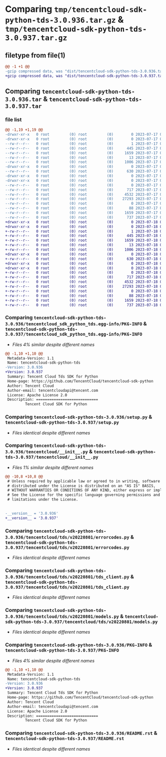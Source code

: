# Comparing `tmp/tencentcloud-sdk-python-tds-3.0.936.tar.gz` & `tmp/tencentcloud-sdk-python-tds-3.0.937.tar.gz`

## filetype from file(1)

```diff
@@ -1 +1 @@
-gzip compressed data, was "dist/tencentcloud-sdk-python-tds-3.0.936.tar", last modified: Mon Jul 17 00:36:52 2023, max compression
+gzip compressed data, was "dist/tencentcloud-sdk-python-tds-3.0.937.tar", last modified: Tue Jul 18 00:32:22 2023, max compression
```

## Comparing `tencentcloud-sdk-python-tds-3.0.936.tar` & `tencentcloud-sdk-python-tds-3.0.937.tar`

### file list

```diff
@@ -1,19 +1,19 @@
-drwxr-xr-x   0 root         (0) root         (0)        0 2023-07-17 00:36:52.000000 tencentcloud-sdk-python-tds-3.0.936/
-drwxr-xr-x   0 root         (0) root         (0)        0 2023-07-17 00:36:52.000000 tencentcloud-sdk-python-tds-3.0.936/tencentcloud_sdk_python_tds.egg-info/
--rw-r--r--   0 root         (0) root         (0)        1 2023-07-17 00:36:52.000000 tencentcloud-sdk-python-tds-3.0.936/tencentcloud_sdk_python_tds.egg-info/dependency_links.txt
--rw-r--r--   0 root         (0) root         (0)      445 2023-07-17 00:36:52.000000 tencentcloud-sdk-python-tds-3.0.936/tencentcloud_sdk_python_tds.egg-info/SOURCES.txt
--rw-r--r--   0 root         (0) root         (0)     1659 2023-07-17 00:36:52.000000 tencentcloud-sdk-python-tds-3.0.936/tencentcloud_sdk_python_tds.egg-info/PKG-INFO
--rw-r--r--   0 root         (0) root         (0)       13 2023-07-17 00:36:52.000000 tencentcloud-sdk-python-tds-3.0.936/tencentcloud_sdk_python_tds.egg-info/top_level.txt
--rw-r--r--   0 root         (0) root         (0)     1006 2023-07-17 00:36:52.000000 tencentcloud-sdk-python-tds-3.0.936/setup.py
-drwxr-xr-x   0 root         (0) root         (0)        0 2023-07-17 00:36:52.000000 tencentcloud-sdk-python-tds-3.0.936/tencentcloud/
--rw-r--r--   0 root         (0) root         (0)      630 2023-07-17 00:36:52.000000 tencentcloud-sdk-python-tds-3.0.936/tencentcloud/__init__.py
-drwxr-xr-x   0 root         (0) root         (0)        0 2023-07-17 00:36:52.000000 tencentcloud-sdk-python-tds-3.0.936/tencentcloud/tds/
-drwxr-xr-x   0 root         (0) root         (0)        0 2023-07-17 00:36:52.000000 tencentcloud-sdk-python-tds-3.0.936/tencentcloud/tds/v20220801/
--rw-r--r--   0 root         (0) root         (0)        0 2023-07-17 00:36:52.000000 tencentcloud-sdk-python-tds-3.0.936/tencentcloud/tds/v20220801/__init__.py
--rw-r--r--   0 root         (0) root         (0)      717 2023-07-17 00:36:52.000000 tencentcloud-sdk-python-tds-3.0.936/tencentcloud/tds/v20220801/errorcodes.py
--rw-r--r--   0 root         (0) root         (0)     4532 2023-07-17 00:36:52.000000 tencentcloud-sdk-python-tds-3.0.936/tencentcloud/tds/v20220801/tds_client.py
--rw-r--r--   0 root         (0) root         (0)    27293 2023-07-17 00:36:52.000000 tencentcloud-sdk-python-tds-3.0.936/tencentcloud/tds/v20220801/models.py
--rw-r--r--   0 root         (0) root         (0)        0 2023-07-17 00:36:52.000000 tencentcloud-sdk-python-tds-3.0.936/tencentcloud/tds/__init__.py
--rw-r--r--   0 root         (0) root         (0)       88 2023-07-17 00:36:52.000000 tencentcloud-sdk-python-tds-3.0.936/setup.cfg
--rw-r--r--   0 root         (0) root         (0)     1659 2023-07-17 00:36:52.000000 tencentcloud-sdk-python-tds-3.0.936/PKG-INFO
--rw-r--r--   0 root         (0) root         (0)      737 2023-07-17 00:36:52.000000 tencentcloud-sdk-python-tds-3.0.936/README.rst
+drwxr-xr-x   0 root         (0) root         (0)        0 2023-07-18 00:32:22.000000 tencentcloud-sdk-python-tds-3.0.937/
+drwxr-xr-x   0 root         (0) root         (0)        0 2023-07-18 00:32:22.000000 tencentcloud-sdk-python-tds-3.0.937/tencentcloud_sdk_python_tds.egg-info/
+-rw-r--r--   0 root         (0) root         (0)        1 2023-07-18 00:32:22.000000 tencentcloud-sdk-python-tds-3.0.937/tencentcloud_sdk_python_tds.egg-info/dependency_links.txt
+-rw-r--r--   0 root         (0) root         (0)      445 2023-07-18 00:32:22.000000 tencentcloud-sdk-python-tds-3.0.937/tencentcloud_sdk_python_tds.egg-info/SOURCES.txt
+-rw-r--r--   0 root         (0) root         (0)     1659 2023-07-18 00:32:22.000000 tencentcloud-sdk-python-tds-3.0.937/tencentcloud_sdk_python_tds.egg-info/PKG-INFO
+-rw-r--r--   0 root         (0) root         (0)       13 2023-07-18 00:32:22.000000 tencentcloud-sdk-python-tds-3.0.937/tencentcloud_sdk_python_tds.egg-info/top_level.txt
+-rw-r--r--   0 root         (0) root         (0)     1006 2023-07-18 00:32:22.000000 tencentcloud-sdk-python-tds-3.0.937/setup.py
+drwxr-xr-x   0 root         (0) root         (0)        0 2023-07-18 00:32:22.000000 tencentcloud-sdk-python-tds-3.0.937/tencentcloud/
+-rw-r--r--   0 root         (0) root         (0)      630 2023-07-18 00:32:22.000000 tencentcloud-sdk-python-tds-3.0.937/tencentcloud/__init__.py
+drwxr-xr-x   0 root         (0) root         (0)        0 2023-07-18 00:32:22.000000 tencentcloud-sdk-python-tds-3.0.937/tencentcloud/tds/
+drwxr-xr-x   0 root         (0) root         (0)        0 2023-07-18 00:32:22.000000 tencentcloud-sdk-python-tds-3.0.937/tencentcloud/tds/v20220801/
+-rw-r--r--   0 root         (0) root         (0)        0 2023-07-18 00:32:22.000000 tencentcloud-sdk-python-tds-3.0.937/tencentcloud/tds/v20220801/__init__.py
+-rw-r--r--   0 root         (0) root         (0)      717 2023-07-18 00:32:22.000000 tencentcloud-sdk-python-tds-3.0.937/tencentcloud/tds/v20220801/errorcodes.py
+-rw-r--r--   0 root         (0) root         (0)     4532 2023-07-18 00:32:22.000000 tencentcloud-sdk-python-tds-3.0.937/tencentcloud/tds/v20220801/tds_client.py
+-rw-r--r--   0 root         (0) root         (0)    27293 2023-07-18 00:32:22.000000 tencentcloud-sdk-python-tds-3.0.937/tencentcloud/tds/v20220801/models.py
+-rw-r--r--   0 root         (0) root         (0)        0 2023-07-18 00:32:22.000000 tencentcloud-sdk-python-tds-3.0.937/tencentcloud/tds/__init__.py
+-rw-r--r--   0 root         (0) root         (0)       88 2023-07-18 00:32:22.000000 tencentcloud-sdk-python-tds-3.0.937/setup.cfg
+-rw-r--r--   0 root         (0) root         (0)     1659 2023-07-18 00:32:22.000000 tencentcloud-sdk-python-tds-3.0.937/PKG-INFO
+-rw-r--r--   0 root         (0) root         (0)      737 2023-07-18 00:32:22.000000 tencentcloud-sdk-python-tds-3.0.937/README.rst
```

### Comparing `tencentcloud-sdk-python-tds-3.0.936/tencentcloud_sdk_python_tds.egg-info/PKG-INFO` & `tencentcloud-sdk-python-tds-3.0.937/tencentcloud_sdk_python_tds.egg-info/PKG-INFO`

 * *Files 4% similar despite different names*

```diff
@@ -1,10 +1,10 @@
 Metadata-Version: 1.1
 Name: tencentcloud-sdk-python-tds
-Version: 3.0.936
+Version: 3.0.937
 Summary: Tencent Cloud Tds SDK for Python
 Home-page: https://github.com/TencentCloud/tencentcloud-sdk-python
 Author: Tencent Cloud
 Author-email: tencentcloudapi@tencent.com
 License: Apache License 2.0
 Description: ============================
         Tencent Cloud SDK for Python
```

### Comparing `tencentcloud-sdk-python-tds-3.0.936/setup.py` & `tencentcloud-sdk-python-tds-3.0.937/setup.py`

 * *Files identical despite different names*

### Comparing `tencentcloud-sdk-python-tds-3.0.936/tencentcloud/__init__.py` & `tencentcloud-sdk-python-tds-3.0.937/tencentcloud/__init__.py`

 * *Files 1% similar despite different names*

```diff
@@ -10,8 +10,8 @@
 # Unless required by applicable law or agreed to in writing, software
 # distributed under the License is distributed on an "AS IS" BASIS,
 # WITHOUT WARRANTIES OR CONDITIONS OF ANY KIND, either express or implied.
 # See the License for the specific language governing permissions and
 # limitations under the License.
 
 
-__version__ = '3.0.936'
+__version__ = '3.0.937'
```

### Comparing `tencentcloud-sdk-python-tds-3.0.936/tencentcloud/tds/v20220801/errorcodes.py` & `tencentcloud-sdk-python-tds-3.0.937/tencentcloud/tds/v20220801/errorcodes.py`

 * *Files identical despite different names*

### Comparing `tencentcloud-sdk-python-tds-3.0.936/tencentcloud/tds/v20220801/tds_client.py` & `tencentcloud-sdk-python-tds-3.0.937/tencentcloud/tds/v20220801/tds_client.py`

 * *Files identical despite different names*

### Comparing `tencentcloud-sdk-python-tds-3.0.936/tencentcloud/tds/v20220801/models.py` & `tencentcloud-sdk-python-tds-3.0.937/tencentcloud/tds/v20220801/models.py`

 * *Files identical despite different names*

### Comparing `tencentcloud-sdk-python-tds-3.0.936/PKG-INFO` & `tencentcloud-sdk-python-tds-3.0.937/PKG-INFO`

 * *Files 4% similar despite different names*

```diff
@@ -1,10 +1,10 @@
 Metadata-Version: 1.1
 Name: tencentcloud-sdk-python-tds
-Version: 3.0.936
+Version: 3.0.937
 Summary: Tencent Cloud Tds SDK for Python
 Home-page: https://github.com/TencentCloud/tencentcloud-sdk-python
 Author: Tencent Cloud
 Author-email: tencentcloudapi@tencent.com
 License: Apache License 2.0
 Description: ============================
         Tencent Cloud SDK for Python
```

### Comparing `tencentcloud-sdk-python-tds-3.0.936/README.rst` & `tencentcloud-sdk-python-tds-3.0.937/README.rst`

 * *Files identical despite different names*

